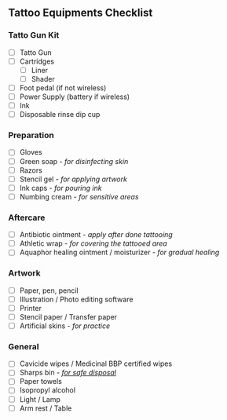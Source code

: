 ## Tattoo Equipments Checklist
  
### Tatto Gun Kit  
- [ ] Tatto Gun  
- [ ] Cartridges  
    - [ ] Liner  
    - [ ] Shader  
- [ ] Foot pedal (if not wireless)  
- [ ] Power Supply (battery if wireless)  
- [ ] Ink  
- [ ] Disposable rinse dip cup  

### Preparation
- [ ] Gloves
- [ ] Green soap - _for disinfecting skin_
- [ ] Razors
- [ ] Stencil gel - _for applying artwork_
- [ ] Ink caps - _for pouring ink_
- [ ] Numbing cream - _for sensitive areas_

### Aftercare
- [ ] Antibiotic ointment - _apply after done tattooing_
- [ ] Athletic wrap - _for covering the tattooed area_
- [ ] Aquaphor healing ointment / moisturizer - _for gradual healing_

### Artwork
- [ ] Paper, pen, pencil
- [ ] Illustration / Photo editing software
- [ ] Printer
- [ ] Stencil paper / Transfer paper
- [ ] Artificial skins - _for practice_

### General
- [ ] Cavicide wipes / Medicinal BBP certified wipes
- [ ] Sharps bin - [_for safe disposal_](https://www.nyc.gov/assets/dsny/site/services/harmful-products/pharmaceutical-drop-off)
- [ ] Paper towels
- [ ] Isopropyl alcohol
- [ ] Light / Lamp
- [ ] Arm rest / Table
